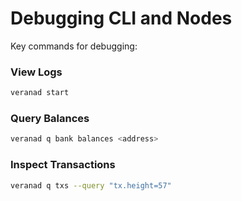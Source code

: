 # Debugging CLI and Nodes

Key commands for debugging:

### View Logs
```bash
veranad start
```

### Query Balances

```bash
veranad q bank balances <address>
```

### Inspect Transactions

```bash
veranad q txs --query "tx.height=57"
```